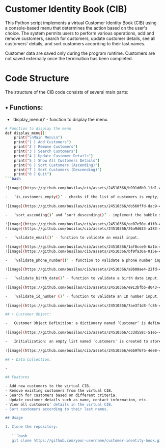 # Customer Identity Book (CIB)

This Python script implements a virtual Customer Identity Book (CIB) using a console-based menu that determines the action based on the user's choice. The system permits users to perform various operations, add and remove customers, search for customers, update customer details, see all customers' details, and sort customers according to their last names.

Customer data are saved only during the program runtime. Customers are not saved externally once the termination has been completed.

# Code Structure

The structure of the CIB code consists of several main parts:

 ## • Functions: 
 
 -	‘display_menu()’ - function to display the menu.

```bash
# Function to display the menu
def display_menu():
    print("\nMain Menu\n")
    print("1 ) Add Customers")
    print("2 ) Remove Customers")
    print("3 ) Search Customers")
    print("4 ) Update Customer Details")
    print("5 ) Show All Customers Details")
    print("6 ) Sort Customers (Ascending)")
    print("7 ) Sort Customers (Descending)")
    print("0 ) Quit")
```bash
   
![image](https://github.com/busilas/cib/assets/24510366/b991d6b9-1fd1-4564-9df4-58afb8b8ff3c)

-	‘is_customers_empty()’ - checks if the list of customers is empty, and returns True if the list is empty, False otherwise. This function developed in the second stage.
  
![image](https://github.com/busilas/cib/assets/24510366/db560ffd-dac9-4956-a6c1-f89796483f2d)

-	‘sort_ascending()’ and ‘sort_descending()’ - implement the bubble sort algorithm to sort a list of customers based on their ‘Last_name’ attribute in ascending and descending order, respectively. In the first stage, it was planned one sorting function, however, changes applied to provide ascending and descending order sorting in the second stage. Although it is not the most efficient sorting algorithm for large datasets, however, it is understandable and easy to implement (Lopez, 2022).
  
![image](https://github.com/busilas/cib/assets/24510366/ee07e50e-d1f0-4fa8-a6b3-db8d0e7a387e)
![image](https://github.com/busilas/cib/assets/24510366/26a9d633-a383-4366-b1f1-d907b50d6bc6)

-	‘validate_email()’ - function to validate an email input.
  
![image](https://github.com/busilas/cib/assets/24510366/1af0cce0-6a1b-4501-add4-ada080b1851c)
![image](https://github.com/busilas/cib/assets/24510366/bf9fa36a-015e-4fc2-8960-0eb71cff82f4)

-	‘validate_phone_number()’ - function to validate a phone number input.
  
![image](https://github.com/busilas/cib/assets/24510366/a8b08ae4-22fd-46a7-bba8-7481df116e75)

-	‘validate_birth_date()’ - function to validate a birth date input.
  
![image](https://github.com/busilas/cib/assets/24510366/e913bfbb-d043-4832-9631-4a7ee73e6cec)

-	‘validate_id_number ()’ - function to validate an ID number input.
  
![image](https://github.com/busilas/cib/assets/24510366/7ae3f1d8-fc86-4167-8ef7-c7318efedbf0)

## • Customer Object:

-	Customer Object Definition: a dictionary named ‘Customer‘ is defined with properties such as Last_name, First_name, Birth_date, Address, Id_number, E_mail, and Phone_number.
  
![image](https://github.com/busilas/cib/assets/24510366/c33d558c-51e5-4ce2-8d57-6333e98684d0)

-	Initialization: an empty list named ‘customers‘ is created to store customer objects.
  
![image](https://github.com/busilas/cib/assets/24510366/e6b9f67b-4ee8-4bc6-a744-84618b7ba181)

## • Data Collection:

-	

## Features

- Add new customers to the virtual CIB.
- Remove existing customers from the virtual CIB.
- Search for customers based on different criteria.
- Update customer details such as name, contact information, etc.
- View all customers' details in the virtual CIB.
- Sort customers according to their last names.

## Usage

1. Clone the repository:
   
   ```bash
   git clone https://github.com/your-username/customer-identity-book.git

